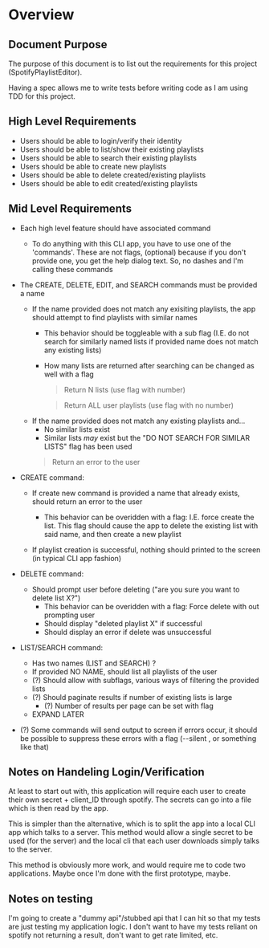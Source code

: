 
# Overview
## Document Purpose
The purpose of this document is to list out the requirements for this project (SpotifyPlaylistEditor). 

Having a spec allows me to write tests before writing code as I am using TDD for this project.

## High Level Requirements

* Users should be able to login/verify their identity
* Users should be able to list/show their existing playlists
* Users should be able to search their existing playlists
* Users should be able to create new playlists
* Users should be able to delete created/existing playlists 
* Users should be able to edit created/existing playlists 

## Mid Level Requirements

* Each high level feature should have associated command
    * To do anything with this CLI app, you have to use one of the 'commands'. These are not flags, (optional) because if you don't provide one, you get the help dialog text. So, no dashes and I'm calling these commands
* The CREATE, DELETE, EDIT, and SEARCH commands must be provided a name 
    * If the name provided does not match any exisiting playlists, the app should attempt to find playlists with similar names
        * This behavior should be toggleable with a sub flag (I.E. do not search for similarly named lists if provided name does not match any existing lists)
        * How many lists are returned after searching can be changed as well with a flag 
            > Return N lists (use flag with number)

            > Return ALL user playlists (use flag with no number)
    * If the name provided does not match any existing playlists and...
        * No similar lists exist
        * Similar lists _may_ exist but the "DO NOT SEARCH FOR SIMILAR LISTS" flag has been used
        > Return an error to the user 

* CREATE command:
    * If create new command is provided a name that already exists, should return an error to the user 
        * This behavior can be overidden with a flag: I.E. force create the list. This  flag should cause the app to delete the existing list with said name, and then create a new playlist

    * If playlist creation is successful, nothing should printed to the screen (in typical CLI app fashion)

* DELETE command:
    * Should prompt user before deleting ("are you sure you want to delete list X?")
        * This behavior can be overidden with a flag: Force delete with out prompting user 
        * Should display "deleted playlist X" if successful
        * Should display an error if delete was unsuccessful

* LIST/SEARCH command:
    * Has two names (LIST and SEARCH) ?
    * If provided NO NAME, should list all playlists of the user 
    * (?) Should allow with subflags, various ways of filtering the provided lists
    * (?) Should paginate results if number of existing lists is large 
        * (?) Number of results per page can be set with flag 
    * EXPAND LATER

* (?) Some commands will send output to screen if errors occur, it should be possible to suppress these errors with a flag (--silent , or something like that)


## Notes on Handeling Login/Verification

At least to start out with, this application will require each user to create their own secret + client_ID through spotify. The secrets can go into a file which is then read by the app.

This is simpler than the alternative, which is to split the app into a local CLI app which talks to a server. This method would allow a single secret to be used (for the server) and the local cli that each user downloads simply talks to the server. 

This method is obviously more work, and would require me to code two applications. Maybe once I'm done with the first prototype, maybe.


## Notes on testing

I'm going to create a "dummy api"/stubbed api that I can hit so that my tests are just testing my application logic.
I don't want to have my tests reliant on spotify not returning a result, don't want to get rate limited, etc. 